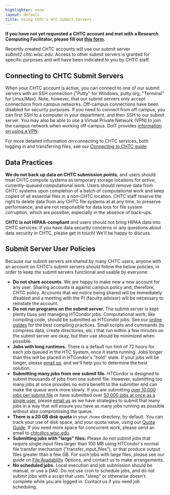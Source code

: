 ```yaml
---
highlighter: none
layout: default
title: Using CHTC's HTC Submit Servers 
---
```


**If you have not yet requested a CHTC account and met with a Research
Computing Facilitator, please fill out [this form](/form.shtml).**

Recently created CHTC accounts will use our submit server
*submit2.chtc.wisc.edu*. Access to other submit servers is granted for
specific purposes and will have been indicated to you by CHTC staff.

Connecting to CHTC Submit Servers
---------------------------------

When your CHTC account is active, you can connect to one of our submit
servers with an SSH connection (\"Putty\" for Windows, putty.org;
\"Terminal\" for Linux/Max). Note, however, that our submit servers only
accept connections from campus networks. Off-campus connections have
been disabled for security purposes. If you need to connect from off
campus, you can first SSH to a computer in your department, and then SSH
to our submit server. You may also be able to use a Virtual Private
Network (VPN) to join the campus network when working off-campus. DoIT
provides [information on using a
VPN](https://it.wisc.edu/services/wiscvpn/).

For more detailed information on connecting to CHTC services, both
logging in and transferring files, see our [Connecting to CHTC
guide](/connecting.shtml).

Data Practices
--------------

**We do not back up data on CHTC submission points**, and users should
treat CHTC compute systems as temporary storage locations for *active*,
currently-queued computational work. Users should remove data from CHTC
systems upon completion of a batch of computational work and keep copies of
all essential files in a non-CHTC location. CHTC staff reserve the right
to delete data from any CHTC file systems at at any time, to preserve
performance, and are not responsible for data loss for file system
corruption, which are possible, especially in the absence of back-ups.

**CHTC is not HIPAA-compliant** and users should not bring HIPAA data into 
CHTC services. If you have data security concerns or any questions about 
data security in CHTC, please get in touch! We'll be happy to discuss.

Submit Server User Policies
---------------------------

Because our submit servers are shared by many CHTC users, anyone with an
account on CHTC\'s submit servers should follow the below policies, in
order to keep the submit servers functional and usable by everyone:

-   **Do not share accounts**. We are happy to make new a new account
    for any user. Sharing accounts is against campus policy and,
    therefore, CHTC policy. Accounts that we notice being shared will be
    immediately disabled and a meeting with the PI (faculty advisor)
    will be necessary to reinstate the account.
-   **Do not run programs on the submit server.** The submit server is
    kept plenty busy just managing HTCondor jobs. Computational work,
    like compiling code, should be submitted as HTCondor jobs. See our
    [online guides](/guides.shtml) for the best compiling practices.
    Small scripts and commands (to compress data, create directories,
    etc.) that run within a few minutes on the submit server are okay,
    but their use should be minimized when possible.
-   **Jobs with long runtimes.** There is a default run limit of 72
    hours for each job queued in the HTC System, once it starts running.
    Jobs longer than this will be placed in HTCondor\'s \"hold\" state.
    If your jobs will be longer, please [email
    us](mailto:chtc@cs.wisc.edu), and we\'ll help you to determine the
    best solution.
-   **Submitting many jobs from one submit file.** HTCondor is designed
    to submit thousands of jobs from one submit file. However,
    submitting too many jobs at once provides no extra benefit to the
    submitter and can make the queue work more slowly. If you are
    submitting <u>over 10,000 jobs per submit file</u> or have
    submitted over <u>50,000 jobs at once as a single user</u>,
    please [email us](mailto:chtc@cs.wisc.edu) as we have strategies to
    submit that many jobs in a way that will ensure you have as many
    jobs running as possible without also compromising the queue.
-   **There is a 20 GB disk quota** in your `/home` directory, by
    default. You can track your use of disk space, and your quota value,
    using our [Quota Guide](/check-quota.shtml). If you need more space
    for concurrent work, please send an email to chtc@cs.wisc.edu.
-   **Submitting jobs with \"large\" files:** Please do not submit jobs
    that require single input files larger than 100 MB using HTCondor\'s
    normal file transfer mechanism (\"transfer\_input\_files\"), or that
    produce output files greater than a few GB. For such jobs with large
    files, please see our guide on [File
    Availability](/file-availability.shtml) Options, and contact us to
    make arrangements.
-   **No scheduled jobs.** Local execution and job submission should be
    manual, or use a DAG. Do not use cron to schedule jobs, and do not
    submit jobs with a script that uses \"sleep\" or otherwise doesn\'t
    complete while you are logged in. Contact us if you need job
    scheduling.
